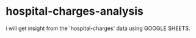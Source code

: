 # hospital-charges-analysis
i will get insight from the 'hospital-charges' data using GOOGLE SHEETS.
